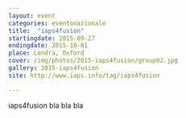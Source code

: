 ```yaml
---
layout: event
categories: eventonazionale
title:  "iaps4fusion"
startingdate: 2015-09-27
endingdate: 2015-10-01
place: Londra, Oxford
cover: /img/photos/2015-iaps4fusion/group02.jpg
gallery: 2015-iaps4fusion
site: http://www.iaps.info/tag/iaps4fusion

---
```


iaps4fusion bla bla bla

